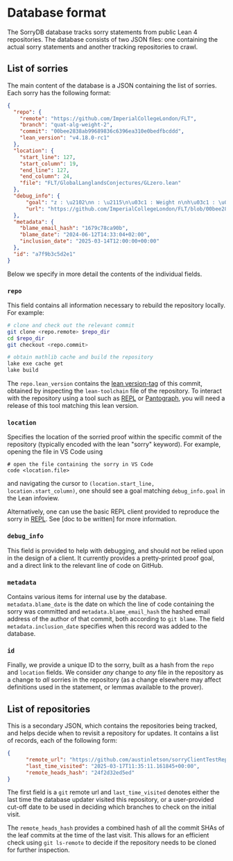 # Database format

The SorryDB database tracks sorry statements from public Lean 4 repositories. The database consists of two JSON files: one containing the actual sorry statements and another tracking repositories to crawl.

## List of sorries

The main content of the database is a JSON containing the list of sorries. Each sorry has the following format:

```json
{
  "repo": {
    "remote": "https://github.com/ImperialCollegeLondon/FLT",
    "branch": "quat-alg-weight-2",
    "commit": "00bee2838ab99689836c6396ea310e0bedfbcddd",
    "lean_version": "v4.18.0-rc1"
  },
  "location": {
    "start_line": 127,
    "start_column": 19,
    "end_line": 127,
    "end_column": 24,
    "file": "FLT/GlobalLanglandsConjectures/GLzero.lean"
  },
  "debug_info": {
      "goal": "z : \u2102\nn : \u2115\n\u03c1 : Weight n\nh\u03c1 : \u03c1.IsTrivial\n\u22a2 IsSmooth fun x => z",
      "url": "https://github.com/ImperialCollegeLondon/FLT/blob/00bee2838ab99689836c6396ea310e0bedfbcddd/FLT/GlobalLanglandsConjectures/GLzero.lean#L127"
  },
  "metadata": {
    "blame_email_hash": "1679c78ca90b",
    "blame_date": "2024-06-12T14:33:04+02:00",
    "inclusion_date": "2025-03-14T12:00:00+00:00"
  },
  "id": "a7f9b3c5d2e1"
}
```

Below we specify in more detail the contents of the individual fields.

### `repo`

This field contains all information necessary to rebuild the repository locally. For example:

```bash
# clone and check out the relevant commit
git clone <repo.remote> $repo_dir
cd $repo_dir
git checkout <repo.commit>

# obtain mathlib cache and build the repository
lake exe cache get
lake build
```

The `repo.lean_version` contains the [lean version-tag](https://docs.lean-lang.org/lean4/doc/dev/release_checklist.html) of this commit, obtained by inspecting the `lean-toolchain` file of the
repository. To interact with the repository using a tool such as [REPL](https://github.com/leanprover-community/repl/) or
[Pantograph](https://github.com/lenianiva/Pantograph), you will need a release of this tool matching this lean version.

### `location`

Specifies the location of the sorried proof within the specific commit of the repository (typically encoded with the lean "sorry" keyword). For example, opening the file in VS Code using

```shell
# open the file containing the sorry in VS Code
code <location.file>
```

and navigating the cursor to `(location.start_line, location.start_column)`, one should see a goal
matching `debug_info.goal` in the Lean infoview.

Alternatively, one can use the basic REPL client provided to reproduce the sorry
in [REPL](https://github.com/leanprover-community/repl/). See [doc to be
written] for more information.

### `debug_info`

This field is provided to help with debugging, and should not be relied upon in
the design of a client. It currently provides a pretty-printed proof goal, and a direct link to the relevant
line of code on GitHub. 

### `metadata`

Contains various items for internal use by the database. `metadata.blame_date` is the date on which the line of code containing the sorry was committed and `metadata.blame_email_hash` the hashed email address of the author of that commit, both according to `git blame`. The field `metadata.inclusion_date` specifies when this record was added to the database.

### `id`

Finally, we provide a unique ID to the sorry, built as a hash from the `repo` and `location` fields. We consider *any* change to *any* file in the repository as a change to *all* sorries in the repository (as a change elsewhere may affect definitions used in the statement, or lemmas available to the prover).

## List of repositories

This is a secondary JSON, which contains the repositories being tracked, and
helps decide when to revisit a repository for updates. It contains a list of
records, each of the following form:

```json
{
      "remote_url": "https://github.com/austinletson/sorryClientTestRepo",
      "last_time_visited": "2025-03-17T11:35:11.161845+00:00",
      "remote_heads_hash": "24f2d32ed5ed"
}
```

The first field is a `git` remote url and `last_time_visited` denotes either the last time the database updater visited this repository, or a user-provided cut-off date to be used in deciding which branches to check on the initial visit.

The `remote_heads_hash` provides a combined hash of all the commit SHAs of the leaf commits at the time of the last visit. This allows for an efficient check using `git ls-remote` to decide if the repository needs to be cloned for further inspection.

